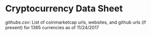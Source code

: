 # Cryptocurrency Data Sheet

<i>githubs.csv</i>: List of coinmarketcap urls, websites, and github urls (if present) for 1365 currencies as of 11/24/2017
